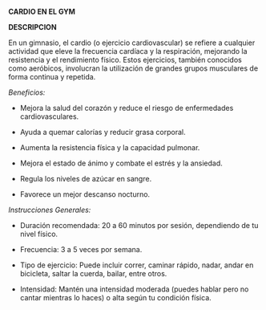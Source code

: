 **CARDIO EN EL GYM**

**DESCRIPCION**

En un gimnasio, el cardio (o ejercicio cardiovascular) se refiere a cualquier actividad que eleve la frecuencia cardíaca y la respiración, mejorando la resistencia y el rendimiento físico. Estos ejercicios, también conocidos como aeróbicos, involucran la utilización de grandes grupos musculares de forma continua y repetida. 

 *Beneficios:*

- Mejora la salud del corazón y reduce el riesgo de enfermedades cardiovasculares.

- Ayuda a quemar calorías y reducir grasa corporal.

- Aumenta la resistencia física y la capacidad pulmonar.

- Mejora el estado de ánimo y combate el estrés y la ansiedad.

- Regula los niveles de azúcar en sangre.

- Favorece un mejor descanso nocturno.

*Instrucciones Generales:*

- Duración recomendada: 20 a 60 minutos por sesión, dependiendo de tu nivel físico.

- Frecuencia: 3 a 5 veces por semana.

- Tipo de ejercicio: Puede incluir correr, caminar rápido, nadar, andar en bicicleta, saltar la cuerda, bailar, entre otros.

- Intensidad: Mantén una intensidad moderada (puedes hablar pero no cantar mientras lo haces) o alta según tu condición física.
